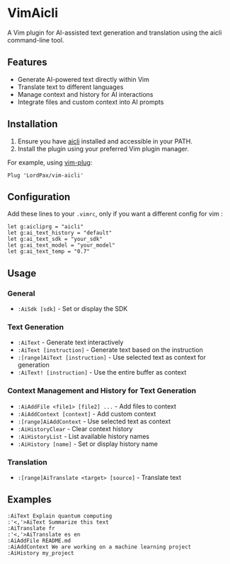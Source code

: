 # VimAicli

A Vim plugin for AI-assisted text generation and translation using the aicli command-line tool.

## Features

- Generate AI-powered text directly within Vim
- Translate text to different languages
- Manage context and history for AI interactions
- Integrate files and custom context into AI prompts

## Installation

1. Ensure you have [aicli](https://github.com/LordPax/aicli) installed and accessible in your PATH.
2. Install the plugin using your preferred Vim plugin manager.

For example, using [vim-plug](https://github.com/junegunn/vim-plug):

```viml
Plug 'LordPax/vim-aicli'
```

## Configuration

Add these lines to your `.vimrc`, only if you want a different config for vim :

```viml
let g:aicliprg = "aicli"
let g:ai_text_history = "default"
let g:ai_text_sdk = "your_sdk"
let g:ai_text_model = "your_model"
let g:ai_text_temp = "0.7"
```

## Usage

### General

- `:AiSdk [sdk]` - Set or display the SDK

### Text Generation

- `:AiText` - Generate text interactively
- `:AiText [instruction]` - Generate text based on the instruction
- `:[range]AiText [instruction]` - Use selected text as context for generation
- `:AiText! [instruction]` - Use the entire buffer as context

### Context Management and History for Text Generation

- `:AiAddFile <file1> [file2] ...` - Add files to context
- `:AiAddContext [context]` - Add custom context
- `:[range]AiAddContext` - Use selected text as context
- `:AiHistoryClear` - Clear context history
- `:AiHistoryList` - List available history names
- `:AiHistory [name]` - Set or display history name

### Translation

- `:[range]AiTranslate <target> [source]` - Translate text

## Examples

```
:AiText Explain quantum computing
:'<,'>AiText Summarize this text
:AiTranslate fr
:'<,'>AiTranslate es en
:AiAddFile README.md
:AiAddContext We are working on a machine learning project
:AiHistory my_project
```
